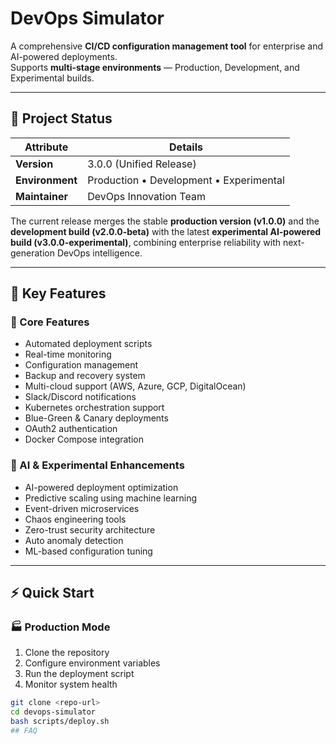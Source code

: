 # DevOps Simulator

A comprehensive **CI/CD configuration management tool** for enterprise and AI-powered deployments.  
Supports **multi-stage environments** — Production, Development, and Experimental builds.

---

## 🧩 Project Status
| Attribute | Details |
|------------|----------|
| **Version** | 3.0.0 (Unified Release) |
| **Environment** | Production • Development • Experimental |
| **Maintainer** | DevOps Innovation Team |

The current release merges the stable **production version (v1.0.0)** and the **development build (v2.0.0-beta)** with the latest **experimental AI-powered build (v3.0.0-experimental)**, combining enterprise reliability with next-generation DevOps intelligence.

---

## 🚀 Key Features

### 🔹 Core Features
- Automated deployment scripts  
- Real-time monitoring  
- Configuration management  
- Backup and recovery system  
- Multi-cloud support (AWS, Azure, GCP, DigitalOcean)  
- Slack/Discord notifications  
- Kubernetes orchestration support  
- Blue-Green & Canary deployments  
- OAuth2 authentication  
- Docker Compose integration  

### 🤖 AI & Experimental Enhancements
- AI-powered deployment optimization  
- Predictive scaling using machine learning  
- Event-driven microservices  
- Chaos engineering tools  
- Zero-trust security architecture  
- Auto anomaly detection  
- ML-based configuration tuning  

---

## ⚡ Quick Start

### 🏭 Production Mode
1. Clone the repository  
2. Configure environment variables  
3. Run the deployment script  
4. Monitor system health  

```bash
git clone <repo-url>
cd devops-simulator
bash scripts/deploy.sh
## FAQ
